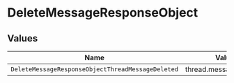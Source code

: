 # DeleteMessageResponseObject


## Values

| Name                                              | Value                                             |
| ------------------------------------------------- | ------------------------------------------------- |
| `DeleteMessageResponseObjectThreadMessageDeleted` | thread.message.deleted                            |